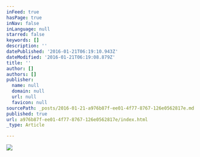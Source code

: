 ```yaml
---
inFeed: true
hasPage: true
inNav: false
inLanguage: null
starred: false
keywords: []
description: ''
datePublished: '2016-01-21T06:19:10.943Z'
dateModified: '2016-01-21T06:19:08.879Z'
title: ''
author: []
authors: []
publisher:
  name: null
  domain: null
  url: null
  favicon: null
sourcePath: _posts/2016-01-21-a976b87f-ee01-4f77-8767-126e0562817e.md
published: true
url: a976b87f-ee01-4f77-8767-126e0562817e/index.html
_type: Article

---
```

![](https://the-grid-user-content.s3-us-west-2.amazonaws.com/70a6d9d2-9e88-42ce-be96-76f30b36eef8.jpg)